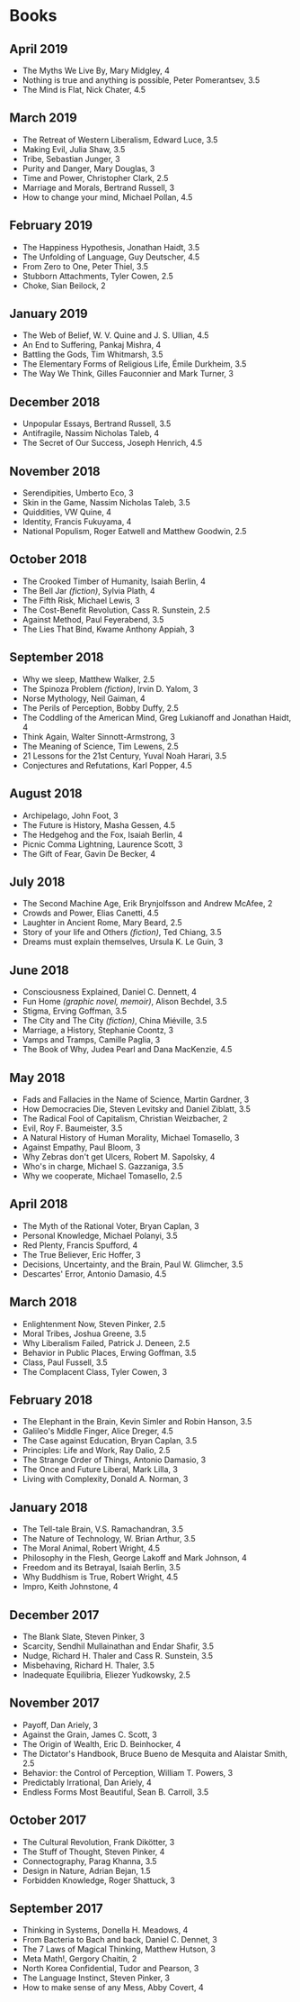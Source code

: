 # Books

## April 2019

- The Myths We Live By, Mary Midgley, 4
- Nothing is true and anything is possible, Peter Pomerantsev, 3.5
- The Mind is Flat, Nick Chater, 4.5

## March 2019

- The Retreat of Western Liberalism, Edward Luce, 3.5
- Making Evil, Julia Shaw, 3.5
- Tribe, Sebastian Junger, 3
- Purity and Danger, Mary Douglas, 3
- Time and Power, Christopher Clark, 2.5
- Marriage and Morals, Bertrand Russell, 3
- How to change your mind, Michael Pollan, 4.5

## February 2019

- The Happiness Hypothesis, Jonathan Haidt, 3.5
- The Unfolding of Language, Guy Deutscher, 4.5
- From Zero to One, Peter Thiel, 3.5
- Stubborn Attachments, Tyler Cowen, 2.5
- Choke, Sian Beilock, 2

## January 2019

- The Web of Belief, W. V. Quine and J. S. Ullian, 4.5
- An End to Suffering, Pankaj Mishra, 4
- Battling the Gods, Tim Whitmarsh, 3.5
- The Elementary Forms of Religious Life, Émile Durkheim, 3.5
- The Way We Think, Gilles Fauconnier and Mark Turner, 3

## December 2018

- Unpopular Essays, Bertrand Russell, 3.5
- Antifragile, Nassim Nicholas Taleb, 4
- The Secret of Our Success, Joseph Henrich, 4.5

## November 2018

- Serendipities, Umberto Eco, 3
- Skin in the Game, Nassim Nicholas Taleb, 3.5
- Quiddities, VW Quine, 4
- Identity, Francis Fukuyama, 4
- National Populism, Roger Eatwell and Matthew Goodwin, 2.5

## October 2018

- The Crooked Timber of Humanity, Isaiah Berlin, 4
- The Bell Jar *(fiction)*, Sylvia Plath, 4
- The Fifth Risk, Michael Lewis, 3
- The Cost-Benefit Revolution, Cass R. Sunstein, 2.5
- Against Method, Paul Feyerabend, 3.5
- The Lies That Bind, Kwame Anthony Appiah, 3

## September 2018

- Why we sleep, Matthew Walker, 2.5
- The Spinoza Problem *(fiction)*, Irvin D. Yalom, 3
- Norse Mythology, Neil Gaiman, 4
- The Perils of Perception, Bobby Duffy, 2.5
- The Coddling of the American Mind, Greg Lukianoff and Jonathan Haidt, 4
- Think Again, Walter Sinnott-Armstrong, 3
- The Meaning of Science, Tim Lewens, 2.5
- 21 Lessons for the 21st Century, Yuval Noah Harari, 3.5
- Conjectures and Refutations, Karl Popper, 4.5

## August 2018

- Archipelago, John Foot, 3
- The Future is History, Masha Gessen, 4.5
- The Hedgehog and the Fox, Isaiah Berlin, 4
- Picnic Comma Lightning, Laurence Scott, 3
- The Gift of Fear, Gavin De Becker, 4

## July 2018

- The Second Machine Age, Erik Brynjolfsson and Andrew McAfee, 2
- Crowds and Power, Elias Canetti, 4.5
- Laughter in Ancient Rome, Mary Beard, 2.5
- Story of your life and Others *(fiction)*, Ted Chiang, 3.5
- Dreams must explain themselves, Ursula K. Le Guin, 3

## June 2018
- Consciousness Explained, Daniel C. Dennett, 4
- Fun Home *(graphic novel, memoir)*, Alison Bechdel, 3.5
- Stigma, Erving Goffman, 3.5
- The City and The City *(fiction)*, China Miéville, 3.5
- Marriage, a History, Stephanie Coontz, 3
- Vamps and Tramps, Camille Paglia, 3
- The Book of Why, Judea Pearl and Dana MacKenzie, 4.5

## May 2018

- Fads and Fallacies in the Name of Science, Martin Gardner, 3
- How Democracies Die, Steven Levitsky and Daniel Ziblatt, 3.5
- The Radical Fool of Capitalism, Christian Weizbacher, 2
- Evil, Roy F. Baumeister, 3.5
- A Natural History of Human Morality, Michael Tomasello, 3
- Against Empathy, Paul Bloom, 3
- Why Zebras don't get Ulcers, Robert M. Sapolsky, 4
- Who's in charge, Michael S. Gazzaniga, 3.5
- Why we cooperate, Michael Tomasello, 2.5

## April 2018

- The Myth of the Rational Voter, Bryan Caplan, 3
- Personal Knowledge, Michael Polanyi, 3.5
- Red Plenty, Francis Spufford, 4
- The True Believer, Eric Hoffer, 3
- Decisions, Uncertainty, and the Brain, Paul W. Glimcher, 3.5
- Descartes' Error, Antonio Damasio, 4.5

## March 2018

- Enlightenment Now, Steven Pinker, 2.5
- Moral Tribes, Joshua Greene, 3.5
- Why Liberalism Failed, Patrick J. Deneen, 2.5
- Behavior in Public Places, Erwing Goffman, 3.5
- Class, Paul Fussell, 3.5
- The Complacent Class, Tyler Cowen, 3

## February 2018

- The Elephant in the Brain, Kevin Simler and Robin Hanson, 3.5
- Galileo's Middle Finger, Alice Dreger, 4.5
- The Case against Education, Bryan Caplan, 3.5
- Principles: Life and Work, Ray Dalio, 2.5
- The Strange Order of Things, Antonio Damasio, 3
- The Once and Future Liberal, Mark Lilla, 3
- Living with Complexity, Donald A. Norman, 3

## January 2018

- The Tell-tale Brain, V.S. Ramachandran, 3.5
- The Nature of Technology, W. Brian Arthur, 3.5
- The Moral Animal, Robert Wright, 4.5
- Philosophy in the Flesh, George Lakoff and Mark Johnson, 4
- Freedom and its Betrayal, Isaiah Berlin, 3.5
- Why Buddhism is True, Robert Wright, 4.5
- Impro, Keith Johnstone, 4

## December 2017

- The Blank Slate, Steven Pinker, 3
- Scarcity, Sendhil Mullainathan and Endar Shafir, 3.5
- Nudge, Richard H. Thaler and Cass R. Sunstein, 3.5
- Misbehaving, Richard H. Thaler, 3.5
- Inadequate Equilibria, Eliezer Yudkowsky, 2.5

## November 2017

- Payoff, Dan Ariely, 3
- Against the Grain, James C. Scott, 3
- The Origin of Wealth, Eric D. Beinhocker, 4
- The Dictator's Handbook, Bruce Bueno de Mesquita and Alaistar Smith, 2.5
- Behavior: the Control of Perception, William T. Powers, 3
- Predictably Irrational, Dan Ariely, 4
- Endless Forms Most Beautiful, Sean B. Carroll, 3.5

## October 2017

- The Cultural Revolution, Frank Dikötter, 3
- The Stuff of Thought, Steven Pinker, 4
- Connectography, Parag Khanna, 3.5
- Design in Nature, Adrian Bejan, 1.5
- Forbidden Knowledge, Roger Shattuck, 3

## September 2017

- Thinking in Systems, Donella H. Meadows, 4
- From Bacteria to Bach and back, Daniel C. Dennet, 3
- The 7 Laws of Magical Thinking, Matthew Hutson, 3
- Meta Math!, Gergory Chaitin, 2
- North Korea Confidential, Tudor and Pearson, 3
- The Language Instinct, Steven Pinker, 3
- How to make sense of any Mess, Abby Covert, 4

